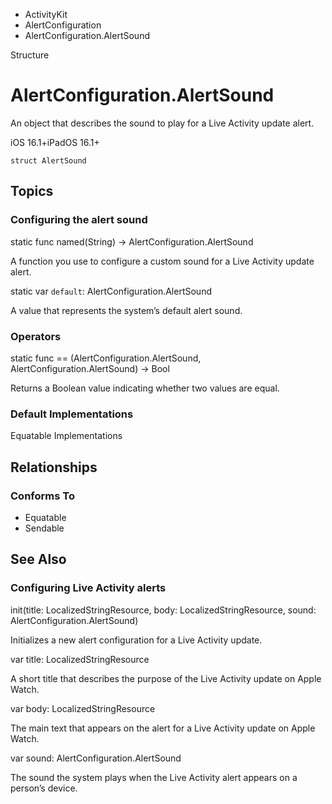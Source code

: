 

- ActivityKit
- AlertConfiguration
-  AlertConfiguration.AlertSound 

Structure

# AlertConfiguration.AlertSound

An object that describes the sound to play for a Live Activity update alert.

iOS 16.1+iPadOS 16.1+

``` source
struct AlertSound
```

## Topics

### Configuring the alert sound

static func named(String) -> AlertConfiguration.AlertSound

A function you use to configure a custom sound for a Live Activity update alert.

static var `default`: AlertConfiguration.AlertSound

A value that represents the system’s default alert sound.

### Operators

static func == (AlertConfiguration.AlertSound, AlertConfiguration.AlertSound) -> Bool

Returns a Boolean value indicating whether two values are equal.

### Default Implementations

Equatable Implementations

## Relationships

### Conforms To

- Equatable
- Sendable

## See Also

### Configuring Live Activity alerts

init(title: LocalizedStringResource, body: LocalizedStringResource, sound: AlertConfiguration.AlertSound)

Initializes a new alert configuration for a Live Activity update.

var title: LocalizedStringResource

A short title that describes the purpose of the Live Activity update on Apple Watch.

var body: LocalizedStringResource

The main text that appears on the alert for a Live Activity update on Apple Watch.

var sound: AlertConfiguration.AlertSound

The sound the system plays when the Live Activity alert appears on a person’s device.

